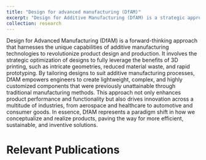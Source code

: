 ```yaml
---
title: "Design for advanced manufacturing (DfAM)"
excerpt: "Design for Additive Manufacturing (DfAM) is a strategic approach that optimizes product designs to harness the full potential of 3D printing, enabling the creation of intricate, lightweight, and highly customized components across various industries.<br/><img src='/images/500x300.png'>"
collection: research
---
```


Design for Advanced Manufacturing (DfAM) is a forward-thinking approach that harnesses the unique capabilities of additive manufacturing technologies to revolutionize product design and production. It involves the strategic optimization of designs to fully leverage the benefits of 3D printing, such as intricate geometries, reduced material waste, and rapid prototyping. By tailoring designs to suit additive manufacturing processes, DfAM empowers engineers to create lightweight, complex, and highly customized components that were previously unattainable through traditional manufacturing methods. This approach not only enhances product performance and functionality but also drives innovation across a multitude of industries, from aerospace and healthcare to automotive and consumer goods. In essence, DfAM represents a paradigm shift in how we conceptualize and realize products, paving the way for more efficient, sustainable, and inventive solutions.

Relevant Publications
===
